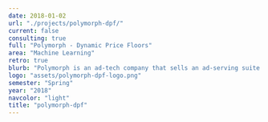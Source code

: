 ```yaml
---
date: 2018-01-02
url: "./projects/polymorph-dpf/"
current: false
consulting: true
full: "Polymorph - Dynamic Price Floors"
area: "Machine Learning"
retro: true
blurb: "Polymorph is an ad-tech company that sells an ad-serving suite for publishers. We researched, implemented, and evaluated several algorithms for setting dynamic price floors to lift publisher revenue, given ad auction data with static reserve prices in effect."
logo: "assets/polymorph-dpf-logo.png"
semester: "Spring"
year: "2018"
navcolor: "light"
title: "polymorph-dpf"
---
```

